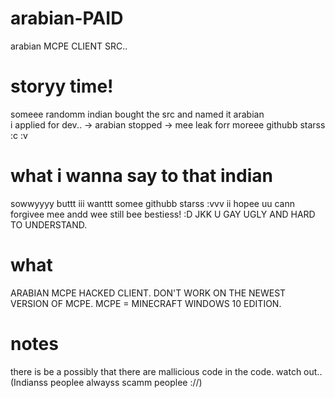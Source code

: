 # arabian-PAID
arabian MCPE CLIENT SRC..
# storyy time!
someee randomm indian bought the src and named it arabian  
i applied for dev.. -> arabian stopped -> mee leak forr moreee githubb starss :c :v  
# what i wanna say to that indian
sowwyyyy buttt iii wanttt somee githubb starss :vvv ii hopee uu cann forgivee mee andd wee still bee bestiess! :D     JKK U GAY UGLY AND HARD TO UNDERSTAND.

# what 
ARABIAN MCPE HACKED CLIENT. DON'T WORK ON THE NEWEST VERSION OF MCPE. MCPE = MINECRAFT WINDOWS 10 EDITION.

# notes 
there is be a possibly that there are mallicious code in the code. watch out.. (Indianss peoplee alwayss scamm peoplee ://)
